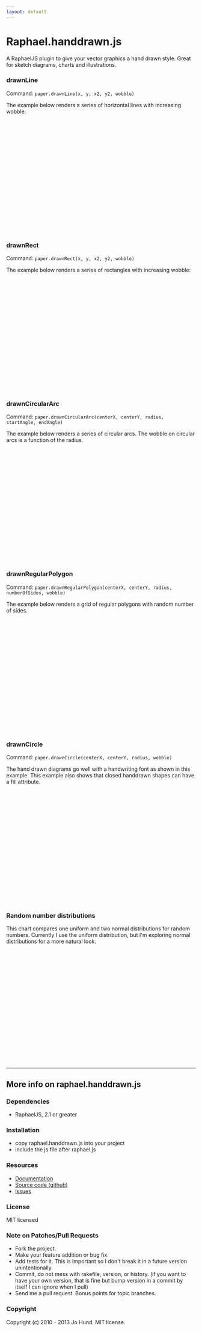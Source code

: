 ```yaml
---
layout: default
---
```


<div class="page-header">
  <h1>Raphael.handdrawn.js</h1>
</div>

A RaphaelJS plugin to give your vector graphics a hand drawn style. Great for
sketch diagrams, charts and illustrations.

<script type="text/javascript">
  var hdWidth = 630,
      hdHeight = 300;
</script>

<h3>drawnLine</h3>
<p>Command: <code>paper.drawnLine(x, y, x2, y2, wobble)</code></p>
<p>The example below renders a series of horizontal lines with increasing wobble:</p>
<div id="handdrawnLine" style="height: 300px;"></div>
<script type="text/javascript">
  $(function(){
    var paperLine = Raphael('handdrawnLine', hdWidth, hdHeight);
    for(var i = 1; i < (hdHeight - 10); i += 11) {
      paperLine.drawnLine(
        20,
        i + 2.5,
        hdWidth - 20,
        i + 2.5,
        (i / 30)
      ).attr({ stroke: "#999" });
    };
  });
</script>



<h3>drawnRect</h3>
<p>Command: <code>paper.drawnRect(x, y, x2, y2, wobble)</code></p>
<p>The example below renders a series of rectangles with increasing wobble:</p>
<div id="handdrawnRect" style="height: 300px;"></div>
<script type="text/javascript">
  $(function(){
    var paperRect = Raphael("handdrawnRect", hdWidth, hdHeight);
    for(var i = 1; i < hdWidth - 100; i+= 50) {
      paperRect.drawnRect(
        100 - i/10,
        70 - i/10,
        i,
        i/2,
        i/50
      ).attr({stroke: "#999"});
    };
  });
</script>



<h3>drawnCircularArc</h3>
<p>Command: <code>paper.drawnCircularArc(centerX, centerY, radius, startAngle, endAngle)</code></p>
<p>
  The example below renders a series of circular arcs. The wobble on circular
  arcs is a function of the radius.
</p>
<div id="handdrawnCircularArc" style="height: 300px;"></div>
<script type="text/javascript">
  $(function(){
    var paperCircularArc = Raphael('handdrawnCircularArc', hdWidth, hdHeight);
    for(var i = 0; i < 75; i++) {
      var r = hdWidth + Raphael.randomize(100);
      var cx = hdWidth/2;
      var endpointY = Raphael.randomize(hdHeight*1.2) - hdHeight*0.1;
      var cy = endpointY - ((hdWidth/2) * 2);
      var arc = paperCircularArc.drawnCircularArc(cx, cy, r, 60, 120);
      if(i%2 == 0) arc.rotate(180, cx, endpointY + (cy + r - endpointY) / 2);
    };
  });
</script>



<h3>drawnRegularPolygon</h3>
<p>Command: <code>paper.drawnRegularPolygon(centerX, centerY, radius, numberOfSides, wobble)</code></p>
<p>The example below renders a grid of regular polygons with random number of sides.</p>
<div id="handdrawnRegularPolygon" style="height: 300px;"></div>
<script type="text/javascript">
  $(function(){
    var paperRegularPolygon = Raphael('handdrawnRegularPolygon', hdWidth, hdHeight);
    for(var i = 0; i < hdWidth+20; i+=100) {
      for(var j=0; j < hdHeight+20; j +=100) {
        paperRegularPolygon.drawnRegularPolygon(
          i,
          j,
          50 + Raphael.randomize(15),
          3 + Raphael.randomize(10, 5),
          2 + Raphael.randomize(5, 2)
        );
      };
    };
  });
</script>



<h3>drawnCircle</h3>
<p>Command: <code>paper.drawnCircle(centerX, centerY, radius, wobble)</code></p>
<p>
  The hand drawn diagrams go well with a handwriting font as shown in this example.
  This example also shows that closed handdrawn shapes can have a fill attribute.
</p>
<div id="handdrawnCircle" style="height: 300px;"></div>
<script type="text/javascript">
  $(function(){
    var paperCircle = Raphael('handdrawnCircle', hdWidth, hdHeight);
    paperCircle.drawnCircle(
      hdWidth/2, hdHeight/2, 75, 5
    ).attr({
      stroke: "#000", fill: "#f00", "fill-opacity": 0.2
    });
    paperCircle.text(
      hdWidth/2,
      hdHeight/2,
      "Drawn using\ndrawnCircle"
    ).attr({
      "font-family": "'Shadows Into Light', cursive",
      "font-size": 18
    });
  });
</script>

<h3>Random number distributions</h3>
<p>
  This chart compares one uniform and two normal distributions for random numbers.
  Currently I use the uniform distribution, but I'm exploring normal distributions
  for a more natural look.
</p>
<div id="rnPaper" style="height: 300px;"></div>
<script type="text/javascript">
  $(function(){
    var rnPaper = Raphael('rnPaper', hdWidth, hdHeight);
    var uniform = {},
        normal1 = {},
        normal2 = {},
        range = 100,
        numSamples = 5000,
        xOffset;
    // initialize histogram containers
    for(var i = 0; i < (range * 2); i++) {
      uniform[i] = 0;
      normal1[i] = 0;
      normal2[i] = 0;
    }
    // generate random data
    for(var i = 0; i < numSamples; i++) {
      uniform[Raphael.randomizeUniform(range, range / 2)] += 1;
      normal1[Raphael.randomizeNormal1(range, range / 2)] += 1;
      normal2[Raphael.randomizeNormal2(range, range / 2)] += 1;
    };
    // render uniform distribution
    xOffset = 0 * (range + 20);
    for(var i = 0; i < (range * 2); i++) {
      rnPaper.path('M' + (i + xOffset) + ' ' + hdHeight + 'L' + (i + xOffset) + ' ' + (hdHeight - uniform[i])).translate(0.5, 0.5);
    };
    rnPaper.path('M' + xOffset + ' 0L' + xOffset + ' ' + hdHeight).attr({ stroke: "#f00" }).translate(0.5, 0.5);
    rnPaper.path('M' + (xOffset + range) + ' 0L' + (xOffset + range) + ' ' + hdHeight).translate(0.5, 0.5).attr({ stroke: "#f00" });
    // render normal1 distribution
    xOffset = 1 * (range + 20);
    for(var i = 0; i < (range * 2); i++) {
      rnPaper.path('M' + (i + xOffset) + ' ' + hdHeight + 'L' + (i + xOffset) + ' ' + (hdHeight - normal1[i])).translate(0.5, 0.5);
    };
    rnPaper.path('M' + xOffset + ' 0L' + xOffset + ' ' + hdHeight).attr({ stroke: "#f00" }).translate(0.5, 0.5);
    rnPaper.path('M' + (xOffset + range) + ' 0L' + (xOffset + range) + ' ' + hdHeight).translate(0.5, 0.5).attr({ stroke: "#f00" });
    // render normal2 distribution
    xOffset = 2 * (range + 20);
    for(var i = 0; i < (range * 2); i++) {
      rnPaper.path('M' + (i + xOffset) + ' ' + hdHeight + 'L' + (i + xOffset) + ' ' + (hdHeight - normal2[i])).translate(0.5, 0.5);
    };
    rnPaper.path('M' + xOffset + ' 0L' + xOffset + ' ' + hdHeight).attr({ stroke: "#f00" }).translate(0.5, 0.5);
    rnPaper.path('M' + (xOffset + range) + ' 0L' + (xOffset + range) + ' ' + hdHeight).translate(0.5, 0.5).attr({ stroke: "#f00" });
  });
</script>

----

More info on raphael.handdrawn.js
---------

### Dependencies

* RaphaelJS, 2.1 or greater



### Installation

* copy raphael.handdrawn.js into your project
* include the js file after raphael.js


### Resources

* [Documentation](http://jhund.github.io/raphael.handdrawn.js)
* [Source code (github)](https://github.com/jhund/raphael.handdrawn.js)
* [Issues](https://github.com/jhund/raphael.handdrawn.js/issues)



### License

MIT licensed



### Note on Patches/Pull Requests

* Fork the project.
* Make your feature addition or bug fix.
* Add tests for it. This is important so I don't break it in a future version unintentionally.
* Commit, do not mess with rakefile, version, or history.
  (if you want to have your own version, that is fine but bump version in a commit by itself I can ignore when I pull)
* Send me a pull request. Bonus points for topic branches.



### Copyright

Copyright (c) 2010 - 2013 Jo Hund. MIT license.
